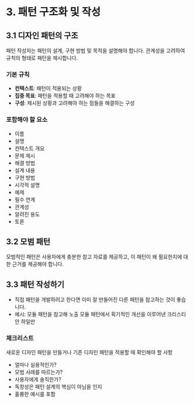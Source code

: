 # 3. 패턴 구조화 및 작성

## 3.1 디자인 패턴의 구조

패턴 작성자는 패턴의 설계, 구현 방법 및 목적을 설명해야 합니다. 관계성을 고려하여 규칙의 형태로 패턴을 제시합니다.

### 기본 규칙
- **컨텍스트**: 패턴이 적용되는 상황
- **집중 목표**: 패턴을 적용할 때 고려해야 하는 목표
- **구성**: 제시된 상황과 고려해야 하는 점들을 해결하는 구성

### 포함해야 할 요소
- 이름
- 설명
- 컨텍스트 개요
- 문제 제시
- 해결 방법
- 설계 내용
- 구현 방법
- 시각적 설명
- 예제
- 필수 연계
- 관계성
- 알려진 용도
- 토론

## 3.2 모범 패턴
모범적인 패턴은 사용자에게 충분한 참고 자료를 제공하고, 이 패턴이 왜 필요한지에 대한 근거를 제공해야 합니다.

## 3.3 패턴 작성하기
- 직접 패턴을 개발하려고 한다면 이미 잘 만들어진 다른 패턴을 참고하는 것이 좋습니다.
- 예시: 모듈 패턴을 참고해 노출 모듈 패턴에서 획기적인 개선을 이루어낸 크리스티안 하일만

### 체크리스트
새로운 디자인 패턴을 만들거나 기존 디자인 패턴을 적용할 때 확인해야 할 사항
- 얼마나 실용적인가?
- 모범 사례를 따르는가?
- 사용자에게 솔직한가?
- 독창성은 패턴 설계의 핵심이 아님을 인지
- 훌륭한 예시를 포함
